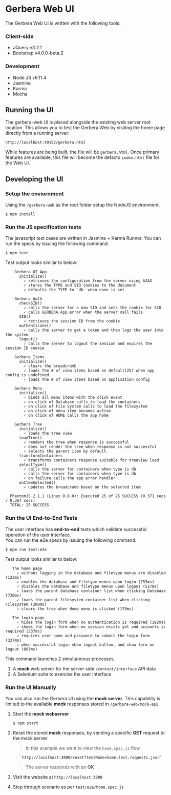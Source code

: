 # Gerbera Web UI

The Gerbera Web UI is written with the following tools:

### Client-side

- JQuery v3.2.1
- Bootstrap v4.0.0-beta.2


### Development

- Node JS v6.11.4
- Jasmine
- Karma
- Mocha


## Running the UI

The gerbera-web UI is placed alongside the existing web server root location.  This allows you to test the Gerbera Web
by visiting the home page directly from a running server:
```
http://localhost:49152/gerbera.html
```
While features are being built, the file will be `gerbera.html`.  Once primary features are available, this file will become the
defacto `index.html` file for the Web UI.


## Developing the UI

### Setup the enviornment

Using the `/gerbera-web` as the root folder setup the NodeJS environment.

```
$ npm install

```

### Run the JS specification tests

The javascript test cases are written in Jasmine + Karma Runner.  You can run the specs by issuing the following command.

```
$ npm test
```

Test output looks similar to below:

```
    Gerbera UI App
      initialize()
        ✓ retrieves the configuration from the server using AJAX
        ✓ stores the TYPE and SID cookies to the document
        ✓ defaults the TYPE to `db` when none is set
  
    Gerbera Auth
      checkSID()
        ✓ calls the server for a new SID and sets the cookie for SID
        ✓ calls GERBERA.App.error when the server call fails
      SID()
        ✓ retrieves the session ID from the cookie
      authenticate()
        ✓ calls the server to get a token and then logs the user into the system
      logout()
        ✓ calls the server to logout the session and expires the session ID cookie
  
    Gerbera Items
      initialize()
        ✓ clears the breadcrumb
        ✓ loads the # of view items based on default(25) when app config is undefined
        ✓ loads the # of view items based on application config
  
    Gerbera Menu
      initialize()
        ✓ binds all menu items with the click event
        ✓ on click of Database calls to load the containers
        ✓ on click of File System calls to load the filesystem
        ✓ on click of menu item becomes active
        ✓ on click of HOME calls the app home
  
    Gerbera Tree
      initialize()
        ✓ loads the tree view
      loadTree()
        ✓ renders the tree when response is successful
        ✓ does not render the tree when response is not successful
        ✓ selects the parent item by default
      transformContainers
        ✓ transforms containers response suitable for treeview load
      selectType()
        ✓ calls the server for containers when type is db
        ✓ calls the server for containers when type is db
        ✓ on failure calls the app error handler
      onItemSelected()
        ✓ updates the breadcrumb based on the selected item
  
  PhantomJS 2.1.1 (Linux 0.0.0): Executed 25 of 25 SUCCESS (0.371 secs / 0.367 secs)
  TOTAL: 25 SUCCESS

```

### Run the UI End-to-End Tests

The user interface has **end-to-end** tests which validate successful operation of the user interface.  
You can run the e2e specs by issuing the following command.

```
$ npm run test:e2e
```

Test output looks similar to below:

```
   The home page
     ✓ without logging in the database and filetype menus are disabled (123ms)
     ✓ enables the database and filetype menus upon login (753ms)
     ✓ disables the database and filetype menus upon logout (517ms)
     ✓ loads the parent database container list when clicking Database (736ms)
     ✓ loads the parent filesystem container list when clicking Filesystem (200ms)
     ✓ clears the tree when Home menu is clicked (179ms)
 
   The login page
     ✓ hides the login form when no authentication is required (192ms)
     ✓ shows the login form when no session exists yet and accounts is required (237ms)
     ✓ requires user name and password to submit the login form (327ms)
     ✓ when successful login show logout button, and show form on logout (883ms)
```

This command launches 2 simultaneous processes.

1. A **mock** web server for the server side `/content/interface` API data
2. A Selenium suite to exercise the user interface

### Run the UI Manually

You can also run the Gerbera UI using the **mock server**.  This capability is limited
to the available **mock** responses stored in `/gerbara-web/mock-api`.

1. Start the **mock webserver**

     ```
     $ npm start
     ```
     
2. Reset the stored **mock** responses, by sending a specific **GET** request to the mock server

     > In this example we want to view the `home.spec.js` flow

          `http://localhost:3000/reset?testName=home.test.requests.json`
          
     > The server responds with an **OK**

3. Visit the website at `http://localhost:3000`
4. Step through scenario as per `test/e2e/home.spec.js`




